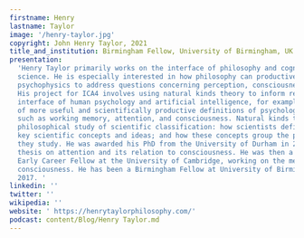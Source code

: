 ```yaml
---
firstname: Henry
lastname: Taylor
image: '/henry-taylor.jpg'
copyright: John Henry Taylor, 2021
title_and_institution: Birmingham Fellow, University of Birmingham, UK
presentation:
  'Henry Taylor primarily works on the interface of philosophy and cognitive
  science. He is especially interested in how philosophy can productively work with
  psychophysics to address questions concerning perception, consciousness and attention.
  His project for ICA4 involves using natural kinds theory to inform research at the
  interface of human psychology and artificial intelligence, for example in the development
  of more useful and scientifically productive definitions of psychological faculties
  such as working memory, attention, and consciousness. Natural kinds theory is the
  philosophical study of scientific classification: how scientists define certain
  key scientific concepts and ideas; and how these concepts group the phenomena that
  they study. He was awarded his PhD from the University of Durham in 2015, for a
  thesis on attention and its relation to consciousness. He was then a Leverhulme
  Early Career Fellow at the University of Cambridge, working on the metaphysics of
  consciousness. He has been a Birmingham Fellow at University of Birmingham since
  2017. '
linkedin: ''
twitter: ''
wikipedia: ''
website: ' https://henrytaylorphilosophy.com/'
podcast: content/Blog/Henry Taylor.md
---
```

